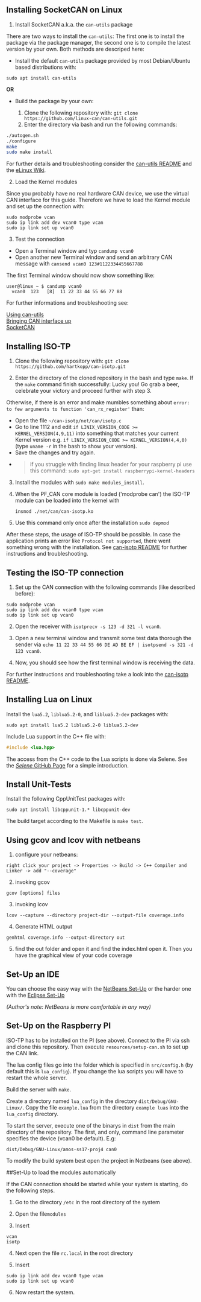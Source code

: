 ## Installing SocketCAN on Linux

1. Install SocketCAN a.k.a. the `can-utils` package

There are two ways to install the `can-utils`: The first one is to install the package via the package manager, the second one is to compile the latest version by your own. Both methods are descriped here:

* Install the default `can-utils` package provided by most Debian/Ubuntu based distributions with:
```
sudo apt install can-utils
```
**OR**

* Build the package by your own:

    1. Clone the following repository with: `git clone https://github.com/linux-can/can-utils.git`
    2. Enter the directory via bash and run the following commands:

```sh
./autogen.sh
./configure
make
sudo make install
```

For further details and troubleshooting consider the [can-utils README](https://github.com/linux-can/can-utils/blob/master/README.md) and the [eLinux Wiki](http://elinux.org/Can-utils).


2. Load the Kernel modules

Since you probably have no real hardware CAN device, we use the virtual CAN interface for this guide. Therefore we have to load the Kernel module and set up the connection with:

    sudo modprobe vcan
    sudo ip link add dev vcan0 type vcan
    sudo ip link set up vcan0


3. Test the connection

* Open a Terminal window and typ `candump vcan0`
* Open another new Terminal window and send an arbitrary CAN message with
  `cansend vcan0 123#1122334455667788`

The first Terminal window should now show something like:

    user@linux ~ $ candump vcan0
      vcan0  123   [8]  11 22 33 44 55 66 77 88

For further informations and troubleshooting see:

[Using can-utils](https://discuss.cantact.io/t/using-can-utils/24)  
[Bringing CAN interface up](http://elinux.org/Bringing_CAN_interface_up)  
[SocketCAN](https://en.wikipedia.org/wiki/SocketCAN)  


## Installing ISO-TP

1. Clone the following repository with: `git clone https://github.com/hartkopp/can-isotp.git`

2. Enter the directory of the cloned repository in the bash and type `make`. If the `make` command finish successfully: Lucky you! Go grab a beer, celebrate your victory and proceed further with step 3.

Otherwise, if there is an error and make mumbles something about `error: to few arguments to function 'can_rx_register'` than:

* Open the file `~/can-isotp/net/can/isotp.c`
* Go to line 1112 and edit `if LINIX_VERSION_CODE >= KERNEL_VERSION(4,9,11)` into something that matches your current Kernel version e.g. `if LINIX_VERSION_CODE >= KERNEL_VERSION(4,4,0)` (type `uname -r` in the bash to show your version).
* Save the changes and try again.

- > if you struggle with finding linux header for your raspberry pi use this command:
`sudo apt-get install raspberrypi-kernel-headers`

3. Install the modules with `sudo make modules_install`.

4. When the PF_CAN core module is loaded ('modprobe can') the ISO-TP module
   can be loaded into the kernel with

       insmod ./net/can/can-isotp.ko

5. Use this command only once after the installation `sudo depmod`



After these steps, the usage of ISO-TP should be possible. In case the application prints an error like `Protocol not supported`, there went something wrong with the installation. See [can-isotp README](https://github.com/hartkopp/can-isotp) for further instructions and troubleshooting.


## Testing the ISO-TP connection

1. Set up the CAN connection with the following commands (like described before):
```
sudo modprobe vcan
sudo ip link add dev vcan0 type vcan
sudo ip link set up vcan0
```
2. Open the receiver with `isotprecv -s 123 -d 321 -l vcan0`.

3. Open a new terminal window and transmit some test data thorough the sender via `echo 11 22 33 44 55 66 DE AD BE EF | isotpsend -s 321 -d 123 vcan0`.

4. Now, you should see how the first terminal window is receiving the data.

For further instructions and troubleshooting take a look into the [can-isotp README](https://github.com/hartkopp/can-isotp).

## Installing Lua on Linux

Install the `lua5.2`, `liblua5.2-0`, and `liblua5.2-dev` packages with:

    sudo apt install lua5.2 liblua5.2-0 liblua5.2-dev

Include Lua support in the C++ file with:

```cpp
#include <lua.hpp>
```

The access from the C++ code to the Lua scripts is done via Selene. See the [_Selene_ GitHub Page](https://github.com/jeremyong/Selene) for a simple introduction.


## Install Unit-Tests

Install the following CppUnitTest packages with:

    sudo apt install libcppunit-1.* libcppunit-dev

The build target according to the Makefile is `make test`.

## Using gcov and lcov with netbeans

1. configure your netbeans:
```
right click your project -> Properties -> Build -> C++ Compiler and Linker -> add "--coverage"
```
2. invoking gcov
```	
gcov [options] files
```
3. invoking lcov
```
lcov --capture --directory project-dir --output-file coverage.info
```
4. Generate HTML output
```
genhtml coverage.info --output-directory out
```
5. find the out folder and open it and find the index.html open it. Then you have the graphical view of your code coverage


## Set-Up an IDE

You can choose the easy way with the [NetBeans Set-Up](NetBeansSetUp.md) or the harder one with the [Eclipse Set-Up](EclipseSetUp.md)

_(Author's note: NetBeans is more comfortable in any way)_


## Set-Up on the Raspberry PI

ISO-TP has to be installed on the PI (see above). Connect to the PI via ssh and clone this repository. Then execute `resources/setup-can.sh` to set up the CAN link.

The lua config files go into the folder which is specified in `src/config.h` (by default this is `lua_config`). If you change the lua scripts you will have to restart the whole server.

Build the server with `make`. 

Create a directory named `lua_config` in the directory `dist/Debug/GNU-Linux/`. Copy the file `example.lua` from the directory `example luas` into the `lua_config` directory.

To start the server, execute one of the binarys in `dist` from the main directory of the repository. The first, and only, command line parameter specifies the device (vcan0 be default). E.g:
```
dist/Debug/GNU-Linux/amos-ss17-proj4 can0
```

To modify the build system best open the project in Netbeans (see above).

##Set-Up to load the modules automatically

If the CAN connection should be started while your system is starting, do the following steps.

1. Go to the directory `/etc` in the root directory of the system

2. Open the file`modules` 

3. Insert 
```
vcan
isotp
```

4. Next open the file `rc.local` in the root directory

5. Insert
```
sudo ip link add dev vcan0 type vcan
sudo ip link set up vcan0
```

6. Now restart the system.







